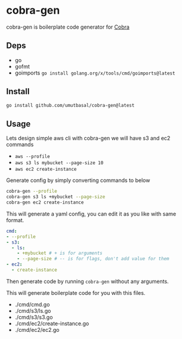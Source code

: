 # cobra-gen

cobra-gen is boilerplate code generator for [Cobra](https://github.com/spf13/cobra)

## Deps

- go
- gofmt
- goimports `go install golang.org/x/tools/cmd/goimports@latest`

## Install

```sh
go install github.com/umutbasal/cobra-gen@latest
```

## Usage

Lets design simple aws cli with cobra-gen
we will have s3 and ec2 commands

- `aws --profile`
- `aws s3 ls mybucket --page-size 10`
- `aws ec2 create-instance`

Generate config by simply converting commands to below

```sh
cobra-gen --profile
cobra-gen s3 ls +mybucket --page-size
cobra-gen ec2 create-instance
```

This will generate a yaml config, you can edit it as you like with same format.

```yaml
cmd:
- --profile
- s3:
  - ls:
    - +mybucket # + is for arguments
    - --page-size # -- is for flags, don't add value for them
- ec2:
  - create-instance
```

Then generate code by running `cobra-gen` without any arguments.

This will generate boilerplate code for you with this files.

- ./cmd/cmd.go
- ./cmd/s3/ls.go
- ./cmd/s3/s3.go
- ./cmd/ec2/create-instance.go
- ./cmd/ec2/ec2.go
